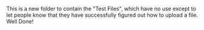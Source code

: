 This is a new folder to contain the "Test Files", which have no use except to let people know that they have successfully figured out how to upload a file. Well Done!
